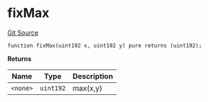 # fixMax
[Git Source](https://github.com/larrythecucumber321/protocol/blob/0e60393685a4ae7994ac986273cdfa4cf9c069ed/contracts/libraries/Fixed.sol)


```solidity
function fixMax(uint192 x, uint192 y) pure returns (uint192);
```
**Returns**

|Name|Type|Description|
|----|----|-----------|
|`<none>`|`uint192`|max(x,y)|



